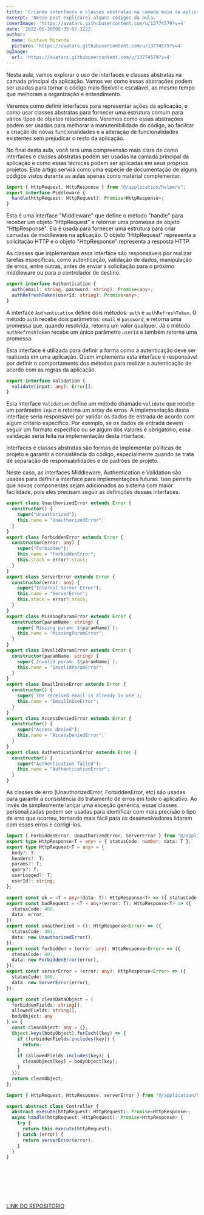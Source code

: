 ```yaml
---
title: 'Criando interfaces e classes abstratas na camada main da aplicação no CrazyStack Node.js'
excerpt: 'Nesse post explicarei alguns códigos da aula.'
coverImage: 'https://avatars.githubusercontent.com/u/13774579?v=4'
date: '2022-05-20T05:35:07.322Z'
author:
  name: Gustavo Miranda
  picture: 'https://avatars.githubusercontent.com/u/13774579?v=4'
ogImage:
  url: 'https://avatars.githubusercontent.com/u/13774579?v=4'
---
```


Nesta aula, vamos explorar o uso de interfaces e classes abstratas na camada principal da aplicação. Vamos ver como essas abstrações podem ser usadas para tornar o código mais flexível e escalável, ao mesmo tempo que melhoram a organização e entendimento.

Veremos como definir interfaces para representar ações da aplicação, e como usar classes abstratas para fornecer uma estrutura comum para vários tipos de objetos relacionados. Veremos como essas abstrações podem ser usadas para melhorar a manutenibilidade do código, ao facilitar a criação de novas funcionalidades e a alteração de funcionalidades existentes sem prejudicar o resto da aplicação.

No final desta aula, você terá uma compreensão mais clara de como interfaces e classes abstratas podem ser usadas na camada principal da aplicação e como essas técnicas podem ser aplicadas em seus próprios projetos.
Este artigo servirá como uma espécie de documentação de alguns códigos vistos durante as aulas apenas como material complementar.

```typescript
import { HttpRequest, HttpResponse } from "@/application/helpers";
export interface Middleware {
  handle(httpRequest: HttpRequest): Promise<HttpResponse>;
}
``` 
Esta é uma interface "Middleware" que define o método "handle" para receber um objeto "HttpRequest" e retornar uma promessa de objeto "HttpResponse". Ela é usada para fornecer uma estrutura para criar camadas de middleware na aplicação. O objeto "HttpRequest" representa a solicitação HTTP e o objeto "HttpResponse" representa a resposta HTTP.

As classes que implementam essa interface são responsáveis por realizar tarefas específicas, como autenticação, validação de dados, manipulação de erros, entre outras, antes de enviar a solicitação para o próximo middleware ou para o controlador de destino.

```typescript
export interface Authentication {
  auth(email: string, password: string): Promise<any>;
  authRefreshToken(userId: string): Promise<any>;
}
``` 
A interface `Authentication` define dois métodos: `auth` e `authRefreshToken`. O método `auth` recebe dois parâmetros: `email` e `password`, e retorna uma promessa que, quando resolvida, retorna um valor qualquer. Já o método `authRefreshToken` recebe um único parâmetro `userId` e também retorna uma promessa.

Esta interface é utilizada para definir a forma como a autenticação deve ser realizada em uma aplicação. Quem implementa esta interface é responsável por definir o comportamento dos métodos para realizar a autenticação de acordo com as regras da aplicação.
```typescript
export interface Validation {
  validate(input: any): Error[];
}
``` 
Esta interface `Validation` define um método chamado `validate` que recebe um parâmetro `input` e retorna um array de erros. A implementação desta interface seria responsável por validar os dados de entrada de acordo com algum critério específico. Por exemplo, se os dados de entrada devem seguir um formato específico ou se algum dos valores é obrigatório, essa validação seria feita na implementação desta interface.

Interfaces e classes abstratas são formas de implementar políticas de projeto e garantir a consistência do código, especialmente quando se trata de separação de responsabilidades e de padrões de projeto.

Neste caso, as interfaces Middleware, Authentication e Validation são usadas para definir a interface para implementações futuras. Isso permite que novos componentes sejam adicionados ao sistema com maior facilidade, pois eles precisam seguir as definições dessas interfaces.

```typescript
export class UnauthorizedError extends Error {
  constructor() {
    super("Unauthorized");
    this.name = "UnauthorizedError";
  }
}
export class ForbiddenError extends Error {
  constructor(error: any) {
    super("Forbidden");
    this.name = "ForbiddenError";
    this.stack = error?.stack;
  }
}
export class ServerError extends Error {
  constructor(error: any) {
    super("Internal Server Error");
    this.name = "ServerError";
    this.stack = error?.stack;
  }
}
export class MissingParamError extends Error {
  constructor(paramName: string) {
    super(`Missing param: ${paramName}`);
    this.name = "MissingParamError";
  }
}
export class InvalidParamError extends Error {
  constructor(paramName: string) {
    super(`Invalid param: ${paramName}`);
    this.name = "InvalidParamError";
  }
}
export class EmailInUseError extends Error {
  constructor() {
    super(`The received email is already in use`);
    this.name = "EmailInUseError";
  }
}
export class AccessDeniedError extends Error {
  constructor() {
    super("Access denied");
    this.name = "AccessDeniedError";
  }
}
export class AuthenticationError extends Error {
  constructor() {
    super("Authentication failed");
    this.name = "AuthenticationError";
  }
}
``` 
As classes de erro (UnauthorizedError, ForbiddenError, etc) são usadas para garantir a consistência do tratamento de erros em todo o aplicativo. Ao invés de simplesmente lançar uma exceção genérica, essas classes personalizadas podem ser usadas para identificar com mais precisão o tipo de erro que ocorreu, tornando mais fácil para os desenvolvedores lidarem com esses erros e corrigi-los.

```typescript
import { ForbiddenError, UnauthorizedError, ServerError } from "@/application/errors";
export type HttpResponse<T = any> = { statusCode: number; data: T };
export type HttpRequest<T = any> = {
  body?: T;
  headers?: T;
  params?: T;
  query?: T;
  userLogged?: T;
  userId?: string;
};

export const ok = <T = any>(data: T): HttpResponse<T> => ({ statusCode: 200, data });
export const badRequest = <T = any>(error: T): HttpResponse<T> => ({
  statusCode: 400,
  data: error,
});
export const unauthorized = (): HttpResponse<Error> => ({
  statusCode: 401,
  data: new UnauthorizedError(),
});
export const forbidden = (error: any): HttpResponse<Error> => ({
  statusCode: 403,
  data: new ForbiddenError(error),
});
export const serverError = (error: any): HttpResponse<Error> => ({
  statusCode: 500,
  data: new ServerError(error),
});
``` 
```typescript
export const cleanDataObject = (
  forbiddenFields: string[],
  allowedFields: string[],
  bodyObject: any
) => {
  const cleanObject: any = {};
  Object.keys(bodyObject).forEach((key) => {
    if (forbiddenFields.includes(key)) {
      return;
    }
    if (allowedFields.includes(key)) {
      cleanObject[key] = bodyObject[key];
    }
  });
  return cleanObject;
};
``` 
```typescript
import { HttpRequest, HttpResponse, serverError } from "@/application/helpers";

export abstract class Controller {
  abstract execute(httpRequest: HttpRequest): Promise<HttpResponse>;
  async handle(httpRequest: HttpRequest): Promise<HttpResponse> {
    try {
      return this.execute(httpRequest);
    } catch (error) {
      return serverError(error);
    }
  }
}
``` 
```typescript

``` 
```typescript

``` 
```typescript

``` 
```typescript

``` 
```typescript

``` 
```typescript

``` 
```typescript

``` 



[LINK DO REPOSITÓRIO](https://github.com/gumiranda/CrazyStackNodeJs)